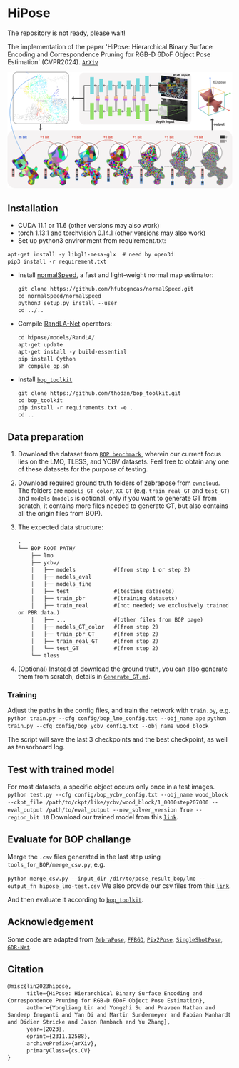# HiPose

The repository is not ready, please wait!

The implementation of the paper 'HiPose: Hierarchical Binary Surface Encoding and Correspondence Pruning for RGB-D 6DoF Object Pose Estimation' (CVPR2024). [`ArXiv`](https://arxiv.org/abs/2311.12588)

![pipeline](pic/overview.png)

## Installation
- CUDA 11.1 or 11.6 (other versions may also work)
- torch 1.13.1 and torchvision 0.14.1 (other versions may also work)
- Set up python3 environment from requirement.txt:
```
apt-get install -y libgl1-mesa-glx  # need by open3d
pip3 install -r requirement.txt
```
- Install [normalSpeed](https://github.com/hfutcgncas/normalSpeed), a fast and light-weight normal map estimator:
  ```shell
  git clone https://github.com/hfutcgncas/normalSpeed.git
  cd normalSpeed/normalSpeed
  python3 setup.py install --user
  cd ../..
  ```
- Compile [RandLA-Net](https://github.com/qiqihaer/RandLA-Net-pytorch) operators:
  ```shell
  cd hipose/models/RandLA/
  apt-get update
  apt-get install -y build-essential
  pip install Cython
  sh compile_op.sh
  ```
- Install [`bop_toolkit`](https://github.com/thodan/bop_toolkit)
  ```shell
  git clone https://github.com/thodan/bop_toolkit.git
  cd bop_toolkit
  pip install -r requirements.txt -e .
  cd ..
  ```

## Data preparation
1. Download the dataset from [`BOP benchmark`](https://bop.felk.cvut.cz/datasets/), wherein our current focus lies on the LMO, TLESS, and YCBV datasets. Feel free to obtain any one of these datasets for the purpose of testing.
2. Download required ground truth folders of zebrapose from [`owncloud`](https://cloud.dfki.de/owncloud/index.php/s/zT7z7c3e666mJTW). The folders are `models_GT_color`, `XX_GT` (e.g. `train_real_GT` and `test_GT`) and `models` (`models` is optional, only if you want to generate GT from scratch, it contains more files needed to generate GT, but also contains all the origin files from BOP).

3. The expected data structure: 
    ```
    .
    └── BOP ROOT PATH/
        ├── lmo   
        ├── ycbv/
        │   ├── models            #(from step 1 or step 2)
        │   ├── models_eval
        │   ├── models_fine
        │   ├── test              #(testing datasets)
        │   ├── train_pbr         #(training datasets)
        │   ├── train_real        #(not needed; we exclusively trained on PBR data.)
        │   ├── ...               #(other files from BOP page)
        │   ├── models_GT_color   #(from step 2)
        │   ├── train_pbr_GT      #(from step 2)
        │   ├── train_real_GT     #(from step 2)
        │   └── test_GT           #(from step 2)
        └── tless
    ```
4. (Optional) Instead of download the ground truth, you can also generate them from scratch, details in [`Generate_GT.md`](Binary_Code_GT_Generator/Generate_GT.md). 

### Training
Adjust the paths in the config files, and train the network with `train.py`, e.g.
`python train.py --cfg config/bop_lmo_config.txt --obj_name ape`
`python train.py --cfg config/bop_ycbv_config.txt --obj_name wood_block`

The script will save the last 3 checkpoints and the best checkpoint, as well as tensorboard log. 

## Test with trained model
For most datasets, a specific object occurs only once in a test images. 
`python test.py --cfg config/bop_ycbv_config.txt --obj_name wood_block --ckpt_file /path/to/ckpt/like/ycbv/wood_block/1_0000step207000 --eval_output /path/to/eval_output --new_solver_version True --region_bit 10`
Download our trained model from this [`link`](https://1drv.ms/f/s!At2pVfImERx7cM_BVybbo-ThTP4?e=wfbikU).

## Evaluate for BOP challange 
Merge the `.csv` files generated in the last step using `tools_for_BOP/merge_csv.py`, e.g.

`python merge_csv.py --input_dir /dir/to/pose_result_bop/lmo --output_fn hipose_lmo-test.csv`
We also provide our csv files from this [`link`](https://1drv.ms/f/s!At2pVfImERx7cM_BVybbo-ThTP4?e=wfbikU).

And then evaluate it according to [`bop_toolkit`](https://github.com/thodan/bop_toolkit).

## Acknowledgement
Some code are adapted from [`ZebraPose`](https://github.com/suyz526/ZebraPose), [`FFB6D`](https://github.com/ethnhe/FFB6D), [`Pix2Pose`](https://github.com/kirumang/Pix2Pose), [`SingleShotPose`](https://github.com/microsoft/singleshotpose), [`GDR-Net`](https://github.com/THU-DA-6D-Pose-Group/GDR-Net).
## Citation
```
@misc{lin2023hipose,
      title={HiPose: Hierarchical Binary Surface Encoding and Correspondence Pruning for RGB-D 6DoF Object Pose Estimation}, 
      author={Yongliang Lin and Yongzhi Su and Praveen Nathan and Sandeep Inuganti and Yan Di and Martin Sundermeyer and Fabian Manhardt and Didier Stricke and Jason Rambach and Yu Zhang},
      year={2023},
      eprint={2311.12588},
      archivePrefix={arXiv},
      primaryClass={cs.CV}
}
```
